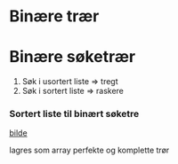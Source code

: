 # Binære trær


# Binære søketrær

1. Søk i usortert liste => tregt
2. Søk i sortert liste => raskere

### Sortert liste til binært søketre

[bilde]()

lagres som array
perfekte og komplette trør
